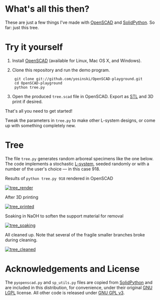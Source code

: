 What's all this then?
=======================

These are just a few things I've made with [OpenSCAD](http://www.openscad.org/) and [SolidPython](https://github.com/SolidCode/SolidPython). So far:  just this tree.



Try it yourself
=======================


1. Install [OpenSCAD](http://www.openscad.org/) (available for Linux, Mac OS X, and Windows).

2. Clone this repository and run the demo program.

        git clone git://github.com/yosinski/OpenSCAD-playground.git
        cd OpenSCAD-playground
        python tree.py

3. Open the produced ```tree.scad``` file in OpenSCAD. Export as [STL](http://en.wikipedia.org/wiki/STL_%28file_format%29) and 3D print if desired.

That's all you need to get started!

Tweak the parameters in ```tree.py``` to make other L-system designs, or come up with something completely new.



Tree
=======================

The file ```tree.py``` generates random arboreal specimens like the one below. The code implements a stochastic [L-system](http://en.wikipedia.org/wiki/L-system), seeded randomly or with a number of the user's choice &mdash; in this case 918.

Results of ```python tree.py 918``` rendered in OpenSCAD

[![tree_render](https://github.com/yosinski/OpenSCAD-playground/raw/master/resultsTree918/tree_918_500.png)](https://github.com/yosinski/OpenSCAD-playground/raw/master/resultsTree918/tree_918.png)

After 3D printing

[![tree_printed](https://github.com/yosinski/OpenSCAD-playground/raw/master/resultsTree918/tree_918_printed_500.jpg)](https://github.com/yosinski/OpenSCAD-playground/raw/master/resultsTree918/tree_918_printed.jpg)

Soaking in NaOH to soften the support material for removal

[![tree_soaking](https://github.com/yosinski/OpenSCAD-playground/raw/master/resultsTree918/tree_918_soaking_500.jpg)](https://github.com/yosinski/OpenSCAD-playground/raw/master/resultsTree918/tree_918_soaking.jpg)

All cleaned up. Note that several of the fragile smaller branches broke during cleaning.

[![tree_cleaned](https://github.com/yosinski/OpenSCAD-playground/raw/master/resultsTree918/tree_918_cleaned_500.jpg)](https://github.com/yosinski/OpenSCAD-playground/raw/master/resultsTree918/tree_918_cleaned.jpg)



Acknowledgements and License
=======================

The ```pyopenscad.py``` and ```sp_utils.py``` files are copied from [SolidPython](https://github.com/SolidCode/SolidPython) and are included in this distribution, for convenience, under their original [GNU LGPL](http://www.gnu.org/licenses/lgpl.txt) license. All other code is released under [GNU GPL v3](http://www.gnu.org/licenses/gpl.txt).

